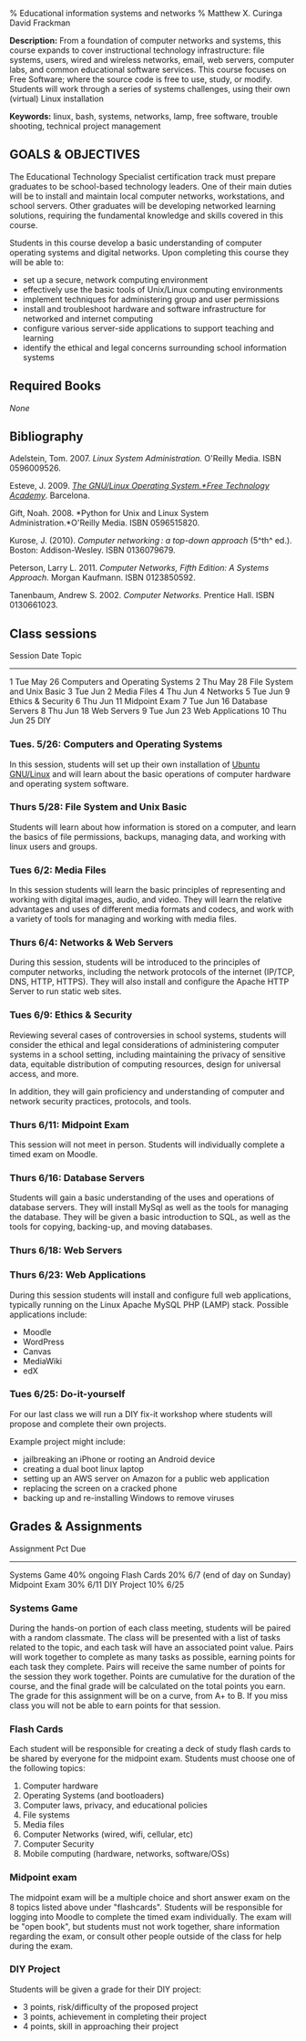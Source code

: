 % Educational information systems and networks
% Matthew X. Curinga
  David Frackman


**Description:** From a foundation of computer networks and systems, this
course expands to cover instructional technology infrastructure: file systems,
users, wired and wireless networks, email, web servers, computer labs, and
common educational software services. This course focuses on Free Software;
where the source code is free to use, study, or modify. Students will work
through a series of systems challenges, using their own (virtual) Linux
installation

**Keywords:** linux, bash, systems, networks, lamp, free software, trouble shooting, technical project management

GOALS & OBJECTIVES
------------------

The Educational Technology Specialist certification track must prepare
graduates to be school-based technology leaders. One of their main
duties will be to install and maintain local computer networks,
workstations, and school servers. Other graduates will be developing
networked learning solutions, requiring the fundamental knowledge and
skills covered in this course.

Students in this course develop a basic understanding of computer
operating systems and digital networks. Upon completing this course they
will be able to:

-   set up a secure, network computing environment
-   effectively use the basic tools of Unix/Linux computing environments
-   implement techniques for administering group and user permissions
-   install and troubleshoot hardware and software infrastructure for
    networked and internet computing
-   configure various server-side applications to support teaching and
    learning
-   identify the ethical and legal concerns surrounding school
    information systems


Required Books
--------------
_None_

Bibliography
------------

Adelstein, Tom. 2007. *Linux System Administration.* O'Reilly Media. ISBN
0596009526.

Esteve, J. 2009. _[The GNU/Linux Operating System.*Free Technology
Academy](http://ftacademy.org/materials/fsm/2#1)_. Barcelona.

Gift, Noah. 2008. *Python for Unix and Linux System
Administration.*O'Reilly Media. ISBN 0596515820. 

Kurose, J. (2010). *Computer networking : a top-down approach* (5^th^
ed.). Boston: Addison-Wesley. ISBN 0136079679.

Peterson, Larry L. 2011. *Computer Networks, Fifth Edition: A Systems
Approach.* Morgan Kaufmann. ISBN 0123850592.

Tanenbaum, Andrew S. 2002. *Computer Networks.* Prentice Hall. ISBN
0130661023.


Class sessions
--------------

Session   Date         Topic
-------   -----------  ------
1         Tue May 26   Computers and Operating Systems
2         Thu May 28   File System and Unix Basic
3         Tue Jun 2    Media Files
4         Thu Jun 4    Networks
5         Tue Jun 9    Ethics & Security
6         Thu Jun 11   Midpoint Exam
7         Tue Jun 16   Database Servers
8         Thu Jun 18   Web Servers
9         Tue Jun 23   Web Applications
10        Thu Jun 25   DIY

### Tues. 5/26: Computers and Operating Systems

In this session, students will set up their own installation of [Ubuntu
GNU/Linux](http://www.ubuntu.com) and will learn about the basic operations of
computer hardware and operating system software.

### Thurs 5/28: File System and Unix Basic

Students will learn about how information is stored on a computer, and learn
the basics of file permissions, backups, managing data, and working with linux
users and groups.

### Tues 6/2: Media Files

In this session students will learn the basic principles of representing and
working with digital images, audio, and video. They will learn the relative
advantages and uses of different media formats and codecs, and work with a
variety of tools for managing and working with media files.

### Thurs 6/4: Networks & Web Servers

During this session, students will be introduced to the principles of computer
networks, including the network protocols of the internet (IP/TCP, DNS, HTTP,
HTTPS). They will also install and configure the Apache HTTP Server to run
static web sites.

### Tues 6/9: Ethics & Security

Reviewing several cases of controversies in school systems, students
will consider the ethical and legal considerations of administering
computer systems in a school setting, including maintaining the privacy
of sensitive data, equitable distribution of computing resources, design
for universal access, and more.

In addition, they will gain proficiency and understanding of computer and
network security practices, protocols, and tools.

### Thurs 6/11: Midpoint Exam

This session will not meet in person. Students will individually complete a
timed exam on Moodle.

### Thurs 6/16: Database Servers

Students will gain a basic understanding of the uses and operations of
database servers. They will install MySql as well as the tools for managing
the database. They will be given a basic introduction to SQL, as well as the
tools for copying, backing-up, and moving databases.

### Thurs 6/18: Web Servers


### Thurs 6/23: Web Applications

During this session students will install and configure full web applications,
typically running on the Linux Apache MySQL PHP (LAMP) stack. Possible
applications include:

- Moodle
- WordPress
- Canvas
- MediaWiki
- edX


### Tues 6/25: Do-it-yourself

For our last class we will run a DIY fix-it workshop where students will
propose and complete their own projects.

Example project might include:

- jailbreaking an iPhone or rooting an Android device
- creating a dual boot linux laptop
- setting up an AWS server on Amazon for a public web application
- replacing the screen on a cracked phone
- backing up and re-installing Windows to remove viruses



Grades & Assignments
--------------------


Assignment       Pct      Due
---------------  ------   ----
Systems Game     40%      ongoing
Flash Cards      20%      6/7 (end of day on Sunday)
Midpoint Exam    30%      6/11
DIY Project      10%      6/25

### Systems Game

During the hands-on portion of each class meeting, students will be paired
with a random classmate. The class will be presented with a list of tasks
related to the topic, and each task will have an associated point value. Pairs
will work together to complete as many tasks as possible, earning points for
each task they complete. Pairs will receive the same number of points for the
session they work together. Points are cumulative for the duration of the
course, and the final grade will be calculated on the total points you earn.
The grade for this assignment will be on a curve, from A+ to B. If you miss
class you will not be able to earn points for that session.

### Flash Cards

Each student will be responsible for creating a deck of study flash cards to
be shared by everyone for the midpoint exam. Students must choose one of the
following topics:

1. Computer hardware
2. Operating Systems (and bootloaders)
3. Computer laws, privacy, and educational policies
4. File systems
5. Media files
6. Computer Networks (wired, wifi, cellular, etc)
7. Computer Security
8. Mobile computing (hardware, networks, software/OSs)

### Midpoint exam

The midpoint exam will be a multiple choice and short answer exam on the 8
topics listed above under "flashcards". Students will be responsible for
logging into Moodle to complete the timed exam individually. The exam will be
"open book", but students must not work together, share information regarding
the exam, or consult other people outside of the class for help during the
exam.

### DIY Project
Students will be given a grade for their DIY project:

- 3 points, risk/difficulty of the proposed project
- 3 points, achievement in completing their project
- 4 points, skill in approaching their project